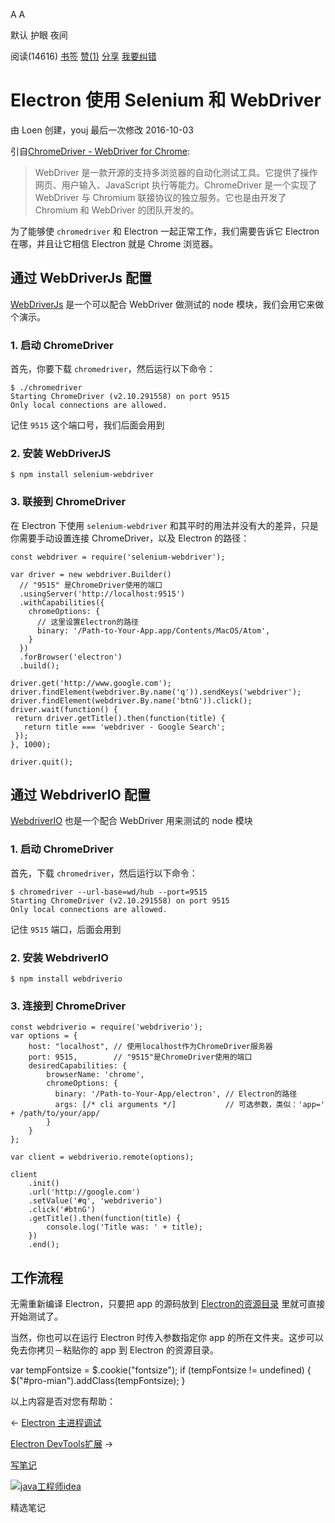 [](javascript:; "折叠/展开")[](javascript:; "视觉主题设置")

A A

默认 护眼 夜间

阅读(14616) [书签](javascript:;) [赞(1)](javascript:;) [分享](javascript:; "分享") [我要纠错](/edit/electronmanual/m9e31qkq)

Electron 使用 Selenium 和 WebDriver
================================

由 Loen 创建，youj 最后一次修改 2016-10-03

引自[ChromeDriver - WebDriver for Chrome](https://sites.google.com/a/chromium.org/chromedriver/):

> WebDriver 是一款开源的支持多浏览器的自动化测试工具。它提供了操作网页、用户输入、JavaScript 执行等能力。ChromeDriver 是一个实现了 WebDriver 与 Chromium 联接协议的独立服务。它也是由开发了 Chromium 和 WebDriver 的团队开发的。

为了能够使 `chromedriver` 和 Electron 一起正常工作，我们需要告诉它 Electron 在哪，并且让它相信 Electron 就是 Chrome 浏览器。

通过 WebDriverJs 配置
-----------------

[WebDriverJs](https://code.google.com/p/selenium/wiki/WebDriverJs) 是一个可以配合 WebDriver 做测试的 node 模块，我们会用它来做个演示。

### 1\. 启动 ChromeDriver

首先，你要下载 `chromedriver`，然后运行以下命令：

    $ ./chromedriver
    Starting ChromeDriver (v2.10.291558) on port 9515
    Only local connections are allowed.
    

记住 `9515` 这个端口号，我们后面会用到

### 2\. 安装 WebDriverJS

    $ npm install selenium-webdriver
    

### 3\. 联接到 ChromeDriver

在 Electron 下使用 `selenium-webdriver` 和其平时的用法并没有大的差异，只是你需要手动设置连接 ChromeDriver，以及 Electron 的路径：

    const webdriver = require('selenium-webdriver');
    
    var driver = new webdriver.Builder()
      // "9515" 是ChromeDriver使用的端口
      .usingServer('http://localhost:9515')
      .withCapabilities({
        chromeOptions: {
          // 这里设置Electron的路径
          binary: '/Path-to-Your-App.app/Contents/MacOS/Atom',
        }
      })
      .forBrowser('electron')
      .build();
    
    driver.get('http://www.google.com');
    driver.findElement(webdriver.By.name('q')).sendKeys('webdriver');
    driver.findElement(webdriver.By.name('btnG')).click();
    driver.wait(function() {
     return driver.getTitle().then(function(title) {
       return title === 'webdriver - Google Search';
     });
    }, 1000);
    
    driver.quit();
    

通过 WebdriverIO 配置
-----------------

[WebdriverIO](http://webdriver.io/) 也是一个配合 WebDriver 用来测试的 node 模块

### 1\. 启动 ChromeDriver

首先，下载 `chromedriver`，然后运行以下命令：

    $ chromedriver --url-base=wd/hub --port=9515
    Starting ChromeDriver (v2.10.291558) on port 9515
    Only local connections are allowed.
    

记住 `9515` 端口，后面会用到

### 2\. 安装 WebdriverIO

    $ npm install webdriverio
    

### 3\. 连接到 ChromeDriver

    const webdriverio = require('webdriverio');
    var options = {
        host: "localhost", // 使用localhost作为ChromeDriver服务器
        port: 9515,        // "9515"是ChromeDriver使用的端口
        desiredCapabilities: {
            browserName: 'chrome',
            chromeOptions: {
              binary: '/Path-to-Your-App/electron', // Electron的路径
              args: [/* cli arguments */]           // 可选参数，类似：'app=' + /path/to/your/app/
            }
        }
    };
    
    var client = webdriverio.remote(options);
    
    client
        .init()
        .url('http://google.com')
        .setValue('#q', 'webdriverio')
        .click('#btnG')
        .getTitle().then(function(title) {
            console.log('Title was: ' + title);
        })
        .end();
    

工作流程
----

无需重新编译 Electron，只要把 app 的源码放到 [Electron的资源目录](https://www.w3cschool.cn/electronmanual/i8mc1qkl.html) 里就可直接开始测试了。

当然，你也可以在运行 Electron 时传入参数指定你 app 的所在文件夹。这步可以免去你拷贝－粘贴你的 app 到 Electron 的资源目录。

var tempFontsize = $.cookie("fontsize"); if (tempFontsize != undefined) { $("#pro-mian").addClass(tempFontsize); }

以上内容是否对您有帮助：

← [Electron 主进程调试](/electronmanual/u59k1qkp.html "上一篇：Electron 主进程调试")

[Electron DevTools扩展](/electronmanual/pe231qkr.html "下一篇：Electron DevTools扩展") →

[写笔记](javascript:;)

[![java工程师idea](/attachments/image/20190115/1547553980272487.png)](https://www.w3cschool.cn/minicourse/play/javabasics_idea_my)

精选笔记